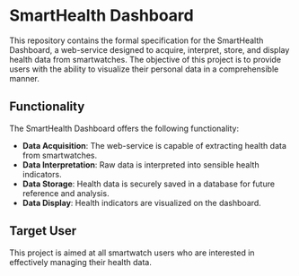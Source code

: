 # SmartHealth Dashboard

This repository contains the formal specification for the SmartHealth Dashboard, a web-service designed to acquire, interpret, store, and display health data from smartwatches. The objective of this project is to provide users with the ability to visualize their personal data in a comprehensible manner.

## Functionality

The SmartHealth Dashboard offers the following functionality:

- **Data Acquisition**: The web-service is capable of extracting health data from smartwatches.
- **Data Interpretation**: Raw data is interpreted into sensible health indicators.
- **Data Storage**: Health data is securely saved in a database for future reference and analysis.
- **Data Display**: Health indicators are visualized on the dashboard.

## Target User

This project is aimed at all smartwatch users who are interested in effectively managing their health data.

